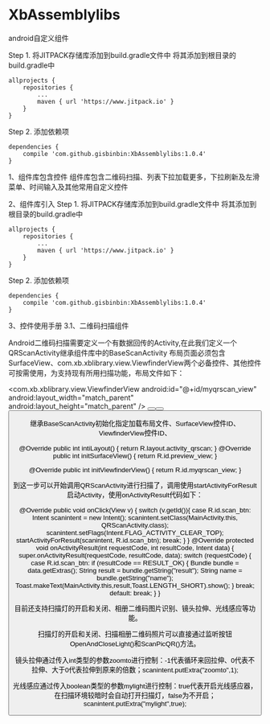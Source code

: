 # XbAssemblylibs
android自定义组件

Step 1. 将JITPACK存储库添加到build.gradle文件中
将其添加到根目录的build.gradle中

	allprojects {
		repositories {
			...
			maven { url 'https://www.jitpack.io' }
		}
	}

Step 2. 添加依赖项

	dependencies {
		compile 'com.github.gisbinbin:XbAssemblylibs:1.0.4'
	}
	
1、组件库包含控件
组件库包含二维码扫描、列表下拉加载更多，下拉刷新及左滑菜单、时间输入及其他常用自定义控件

2、组件库引入
Step 1. 将JITPACK存储库添加到build.gradle文件中
将其添加到根目录的build.gradle中

	allprojects {
		repositories {
			...
			maven { url 'https://www.jitpack.io' }
		}
	}

Step 2. 添加依赖项

	dependencies {
		compile 'com.github.gisbinbin:XbAssemblylibs:1.0.4'
	}

3、控件使用手册
3.1、二维码扫描组件

Android二维码扫描需要定义一个有数据回传的Activity,在此我们定义一个QRScanActivity继承组件库中的BaseScanActivity
布局页面必须包含SurfaceView、com.xb.xblibrary.view.ViewfinderView两个必备控件、其他控件可按需使用，为支持现有所用扫描功能，布局文件如下：

<?xml version="1.0" encoding="utf-8"?>
<RelativeLayout xmlns:android="http://schemas.android.com/apk/res/android"
    android:layout_width="fill_parent"
    android:layout_height="fill_parent">
    <SurfaceView
        android:id="@+id/preview_view"
        android:layout_width="fill_parent"
        android:layout_height="fill_parent"
        android:layout_gravity="center" />
    <com.xb.xblibrary.view.ViewfinderView
        android:id="@+id/myqrscan_view"
        android:layout_width="match_parent"
        android:layout_height="match_parent" />
    <LinearLayout
        android:layout_width="match_parent"
        android:layout_height="wrap_content"
        android:orientation="horizontal"
        android:layout_alignParentBottom="true">
        <Button
            android:id="@+id/openlight_btn"
            android:layout_width="wrap_content"
            android:layout_height="wrap_content"
            android:layout_weight="1"
            android:text="灯光"/>
        <Button
            android:id="@+id/openxc_btn"
            android:layout_width="wrap_content"
            android:layout_height="wrap_content"
            android:layout_weight="1"
            android:text="相册"/>
        <Button
            android:id="@+id/openother_btn"
            android:layout_width="wrap_content"
            android:layout_height="wrap_content"
            android:layout_weight="1"
            android:text="其他"/>
    </LinearLayout>
</RelativeLayout>

继承BaseScanActivity初始化指定加载布局文件、SurfaceView控件ID、ViewfinderView控件ID、

@Override
public int intiLayout() {
    return R.layout.activity_qrscan;
}
@Override
public int initSurfaceView() {
    return R.id.preview_view;
}

@Override
public int initViewfinderView() {
    return R.id.myqrscan_view;
}

到这一步可以开始调用QRScanActivity进行扫描了，调用使用startActivityForResult启动Activity，使用onActivityResult代码如下：

@Override
public void onClick(View v) {
    switch (v.getId()){
        case R.id.scan_btn:
            Intent scanintent = new Intent();
            scanintent.setClass(MainActivity.this, QRScanActivity.class);
            scanintent.setFlags(Intent.FLAG_ACTIVITY_CLEAR_TOP);
            startActivityForResult(scanintent, R.id.scan_btn);
            break;
            }
}
@Override
protected void onActivityResult(int requestCode, int resultCode, Intent data) {
    super.onActivityResult(requestCode, resultCode, data);
    switch (requestCode) {
        case R.id.scan_btn:
            if (resultCode == RESULT_OK) {
                Bundle bundle = data.getExtras();
                String result = bundle.getString("result");
                String name = bundle.getString("name");
                Toast.makeText(MainActivity.this,result,Toast.LENGTH_SHORT).show();
            }
            break;
        default:
            break;
    }
}

目前还支持扫描灯的开启和关闭、相册二维码图片识别、镜头拉伸、光线感应等功能。

扫描灯的开启和关闭、扫描相册二维码照片可以直接通过监听按钮OpenAndCloseLight()和ScanPicQR()方法。

镜头拉伸通过传入int类型的参数zoomto进行控制：-1代表循环来回拉伸、0代表不拉伸、大于0代表拉伸到原来的倍数；scanintent.putExtra("zoomto",1);

光线感应通过传入boolean类型的参数mylight进行控制：true代表开启光线感应器，在扫描环境较暗时会自动打开扫描灯，false为不开启；scanintent.putExtra("mylight",true);
